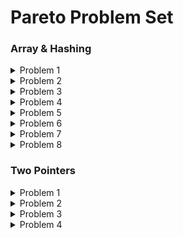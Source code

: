 # Pareto Problem Set

### Array & Hashing  
<details>
<summary>Problem 1</summary>
  <div>
    
  ### [Contains Duplicate](https://leetcode.com/problems/contains-duplicate/)
  - Solution:
    ```js
    var containsDuplicate = nums => new Set(nums).size !== nums.length;
    ```
    - Time Complexity - $O(n)$
      - Creating a `Set` - $O(n)$
      - `.size` property - $O(1)$
      - Comparison `!==` - $O(1)$
  
    - Space Complexity - $O(n)$
      - Worst case scenario, store all elements in a `Set` - $O(n)$
  </div>
</details>

<details>
<summary>Problem 2</summary>
  <div>
    
  ### [Valid Anagram](https://leetcode.com/problems/valid-anagram/)
  - Solution:
    ```js
    var isAnagram = function(s, t) {
        if (s.length !== t.length) return false
        
        const alphabet = new Array(26).fill(0)
    
        for(let index = 0; index < s.length; index++){
            alphabet[s.charCodeAt(index) - 'a'.charCodeAt(0)]++
            alphabet[t.charCodeAt(index) - 'a'.charCodeAt(0)]--
        }
    
        return alphabet.every(letter => letter === 0)
    };
    ```
    - Time Complexity: $O(n)$
      - Comparing the lengths of `s` and `t` - $O(1)$
      - Iterating over the string `s` and `t` - $O(n)$, where $n$ is the length of the strings.
      - The `every` method - $O(26)$, which is a constant operation.
    - Space Complexity: $O(1)$
      - The `alphabet` array has a fixed size of 26, regardless of the input size.
  </div>
</details>

<details>
<summary>Problem 3</summary>
  <div>
    
  ### [Two Sum](https://leetcode.com/problems/two-sum/)
  - Solution:
    ```js
    var twoSum = function(nums, target) {
    const object = new Object()

    for(let index = 0; index < nums.length; index++){
        const current = nums[index]
        if(target - current in object){
            return [index, object[target - current]]
        }
        object[current] = index
      }
    };
    ```
    - Time Complexity: $O(n)$
      - Iterating over the `nums` array - $O(n)$, where $n$ is the length of the array.
      - Checking for the existence of `target - current` in the `object` (hash lookup) - $O(1)$.
    - Space Complexity: $O(n)$
      - Storing up to `n` elements in the object (hash table) in the worst case.
  </div>
</details>

<details>
<summary>Problem 4</summary>
  <div>
    
  ### [Group Anagrams](https://leetcode.com/problems/group-anagrams/)
  - Solution:
    ```js
    var groupAnagrams = function(strs) {
        const object = new Object()
        for(let i = 0; i < strs.length; i++){
            const sorted = strs[i].split('').sort().join('')
            if(sorted in object){
                object[sorted].push(strs[i])
            } else {
                object[sorted] = [strs[i]]
            }
        }
        return Object.values(object)
    };
    ```
    - Time Complexity: $O(n \cdot k \log k)$
      - Splitting each string into an array - $O(k)$, where `k` is the average length of the strings.
      - Sorting each string's characters - $O(k \log k)$.
      - Iterating through all strings in `strs` - $O(n)$, where `n` is the number of strings.
    - Space Complexity: $O(n \cdot k)$
      - Storing up to `n` strings in the `object`, with each string having a length of at most `k`.
  </div>
</details>

<details>
<summary>Problem 5</summary>
  <div>
    
  ### [Top K Frequent Elements](https://leetcode.com/problems/top-k-frequent-elements/)
  - Solution:
    ```js
    var topKFrequent = function(nums, k) {
        const object = new Object()
        const array = new Array()
        
        for (let i = 0; i < nums.length; i++) {
            if (nums[i] in object) {
                object[nums[i]] += 1
            } else {
                object[nums[i]] = 1
            }
        }
        
        const sorted = Object.entries(object).sort((a, b) => b[1] - a[1])
        
        for (let i = 0; i < k; i++) {
            array.push(Number(sorted[i][0]))
        }
        
        return array
    };
    ```
    - Time Complexity: $O(n \log n)$
      - Counting frequencies - $O(n)$, where `n` is the length of the array.
      - Sorting the entries of the object - $O(n \log n)$.
    - Space Complexity: $O(n)$
      - The space required for the `object`, `hash map` and the `array` to store the result.
  </div>
</details>

<details>
<summary>Problem 6</summary>
  <div>
    
  ### [Valid Sudoku](https://leetcode.com/problems/valid-sudoku/)
  - Solution:
    ```js
    var isValidSudoku = function(board) {
        const rows = new Array(9).fill(null).map(() => new Set());
        const cols = new Array(9).fill(null).map(() => new Set());
        const boxes = new Array(9).fill(null).map(() => new Set());
        
        for (let i = 0; i < 9; i++) {
            for (let j = 0; j < 9; j++) {
                const num = board[i][j];
                if (num !== '.') {
                    
                    const boxIndex = Math.floor(i / 3) * 3 + Math.floor(j / 3);
                    
                    if (rows[i].has(num) || cols[j].has(num) || boxes[boxIndex].has(num)) return false;
    
                    rows[i].add(num);
                    cols[j].add(num);
                    boxes[boxIndex].add(num);
                }
            }
        }
        return true;
    };
    ```
    - Time Complexity: $O(1)$
      - We iterate through all cells in a `fixed-size 9x9 grid` (constant size).
      - For each cell, checking or adding a value to a `Set` takes constant time, $O(1)$.
    - Space Complexity: $O(1)$
      - We use `3 sets` for `rows`, `columns`, and `boxes`. Each set `holds at most 9 unique elements`, meaning the space used by these sets is `constant`.
  </div>
</details>

<details>
<summary>Problem 7</summary>
  <div>
    
  ### [Product of Array Except Self](https://leetcode.com/problems/product-of-array-except-self)
  - Solution:
    ```js
    var productExceptSelf = function(nums) {
        const answer = new Array(nums.length).fill(1)
    
        let left_product = 1
        for(let i = 0; i < nums.length; i++){
            answer[i] *= left_product;
            left_product *= nums[i]
        }
    
        let right_product = 1
        for(let i = nums.length - 1; i >= 0; i--){
            answer[i] *= right_product
            right_product *= nums[i]
        }
        return answer
    };
    ```
    - Time Complexity: $O(n)$
      - We make two passes through the array (`n` iterations each) to calculate the left and right products.
    - Space Complexity: $O(1)$
      - We only use a few extra variables (`left_product`, `right_product`), which take constant space.
  </div>
</details>

<details>
<summary>Problem 8</summary>
  <div>
    
  ### [Longest Consecutive Sequence](https://leetcode.com/problems/longest-consecutive-sequence/)
  - Solution:
    ```js
    var longestConsecutive = function(nums) {
        const set = new Set(nums);
        let count = 0;
    
        for (let el of set) {  
            if (!set.has(el - 1)) {
                let len = 1;
                while (set.has(el + len)) {
                    len++;
                }
                count = Math.max(count, len);
            }
        }
    
        return count;
    };
    ```
    - Time Complexity: $O(n)$
      - Creating the `Set` - $O(n)$, where `n` is the number of elements in `nums`.
      - `Iterating over the elements` of the `set` - $O(n)$.
      - The inner `while loop` executes at most once for each consecutive sequence of numbers, so the total time is still $O(n)$.
    - Space Complexity: $O(n)$
      - The `Set` stores all unique elements in `nums`, requiring $O(n)$ space in the worst case.
  </div>
</details>

### Two Pointers
<details>
<summary>Problem 1</summary>
  <div>
    
  ### [Valid Palindrome](https://leetcode.com/problems/valid-palindrome/)
  - Solution:
    ```js
    var isPalindrome = function(s) {
        let left = 0, right = s.length - 1;
        
        while (left < right) {
            if (!/[a-zA-Z0-9]/.test(s[left])) left++;
            else if (!/[a-zA-Z0-9]/.test(s[right])) right--;
            else if (s[left].toLowerCase() !== s[right].toLowerCase()) return false;
            else {
                left++;
                right--;
            }
        }
        return true;
    };
    ```
    - Time Complexity - $O(n)$
      - We iterate through the string once, where `n` is the length of the string. Each operation (skipping or comparing characters) is constant time.
  
    - Space Complexity - $O(1)$
      - The solution uses constant extra space, with only a few variables (`left`, `right`) for traversal.
  </div>
</details>

<details>
<summary>Problem 2</summary>
  <div>
    
  ### [3Sum](https://leetcode.com/problems/3sum/)
  - Solution:
    ```js
   
    ```
    - Time Complexity - $O(n)$
      - 
  
    - Space Complexity - $O(1)$
      - 
  </div>
</details>

<details>
<summary>Problem 3</summary>
  <div>
    
  ### [Container With Most Water](https://leetcode.com/problems/container-with-most-water/)
  - Solution:
    ```js
   
    ```
    - Time Complexity - $O(n)$
      - 
  
    - Space Complexity - $O(1)$
      - 
  </div>
</details>

<details>
<summary>Problem 4</summary>
  <div>
    
  ### [Best Time to Buy and Sell Stock](https://leetcode.com/problems/best-time-to-buy-and-sell-stock)
  - Solution:
    ```js
   
    ```
    - Time Complexity - $O(n)$
      - 
  
    - Space Complexity - $O(1)$
      - 
  </div>
</details>
